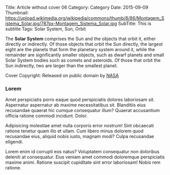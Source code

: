 Title: Article without cover 06
Category: Category
Date: 2015-09-09
Thumbnail: https://upload.wikimedia.org/wikipedia/commons/thumb/8/86/Montagem_Sistema_Solar.jpg/787px-Montagem_Sistema_Solar.jpg
SubTitle: This is subtitle
Tags: Solar System, Sun, Orbit

The **Solar System** comprises the Sun and the objects that orbit it, either
directly or indirectly. Of those objects that orbit the Sun directly,
the largest eight are the planets that form the planetary system around
it, while the remainder are significantly smaller objects, such as dwarf
planets and small Solar System bodies such as comets and asteroids. Of
those that orbit the Sun indirectly, two are larger than the smallest
planet.

Cover Copyright: Released on public domain by [NASA](http://solarsystem.nasa.gov/multimedia/display.cfm?Category=Planets&IM_ID=10164)

### Lorem

Amet perspiciatis porro eaque quod perspiciatis dolores laboriosam sit.
Aspernatur aspernatur ab maxime necessitatibus sit. Blanditiis eius
recusandae quaerat hic cumque consequatur illum? Quaerat accusantium
officia ratione commodi incidunt. Dolor.

Adipisicing molestiae amet nulla corporis error nostrum! Sint obcaecati
ratione tenetur quam illo et ullam. Cum libero minus dolorem quod
recusandae eius, aliquid nobis iusto, magnam modi? Culpa recusandae
eligendi.

Lorem enim id corrupti eos natus? Voluptatem consequatur non doloribus
deleniti at consequatur. Eius veniam amet commodi doloremque perspiciatis
maxime animi. Ratione suscipit cupiditate sint error laboriosam! Nobis rem
ratione.

[1]: https://en.wikipedia.org/wiki/Kepler-186f
